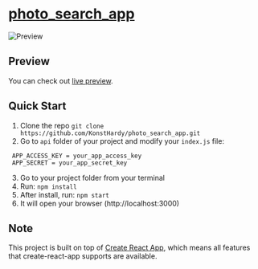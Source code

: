 # [photo_search_app](https://nifty-joliot-938f87.netlify.app/)

![Preview](./preview/preview.gif)

## Preview

You can check out [live preview](https://nifty-joliot-938f87.netlify.app/).

## Quick Start

1.  Clone the repo `git clone https://github.com/KonstHardy/photo_search_app.git` 
2.  Go to `api` folder of your project and modify your `index.js` file:
```
 APP_ACCESS_KEY = your_app_access_key
 APP_SECRET = your_app_secret_key
```  
3.  Go to your project folder from your terminal
4.  Run: `npm install` 
5.  After install, run: `npm start`
6.  It will open your browser (http://localhost:3000)

## Note

This project is built on top of [Create React App](https://github.com/facebook/create-react-app), which means all features that create-react-app supports are available.
